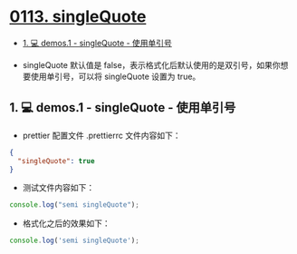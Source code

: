 # [0113. singleQuote](https://github.com/Tdahuyou/TNotes.html-css-js/tree/main/notes/0113.%20singleQuote)

<!-- region:toc -->
- [1. 💻 demos.1 - singleQuote - 使用单引号](#1--demos1---singlequote---使用单引号)
<!-- endregion:toc -->
- singleQuote 默认值是 false，表示格式化后默认使用的是双引号，如果你想要使用单引号，可以将 singleQuote 设置为 true。

## 1. 💻 demos.1 - singleQuote - 使用单引号

- prettier 配置文件 .prettierrc 文件内容如下：

```json
{
  "singleQuote": true
}
```

- 测试文件内容如下：

```js
console.log("semi singleQuote");
```

- 格式化之后的效果如下：

```js
console.log('semi singleQuote');
```